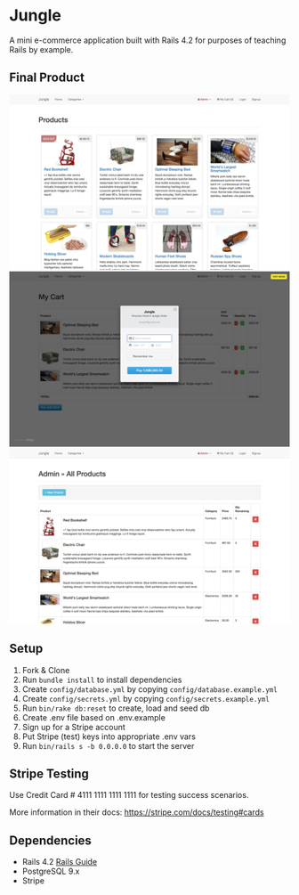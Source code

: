 # Jungle

A mini e-commerce application built with Rails 4.2 for purposes of teaching Rails by example.

## Final Product
!["Main page of Jungle where users can see all products"](https://github.com/johnwonghw/jungle-rails/blob/master/docs/Screen%20Shot%202017-09-07%20at%206.58.07%20PM.png?raw=true)
!["Checkout where the Stripe API is integrated"](https://github.com/johnwonghw/jungle-rails/blob/master/docs/Screen%20Shot%202017-09-07%20at%206.59.14%20PM.png?raw=true)
!["Proudct editing page where admins can add or delete products"](https://github.com/johnwonghw/jungle-rails/blob/master/docs/Screen%20Shot%202017-09-07%20at%207.01.13%20PM.png?raw=true)

## Setup

1. Fork & Clone
2. Run `bundle install` to install dependencies
3. Create `config/database.yml` by copying `config/database.example.yml`
4. Create `config/secrets.yml` by copying `config/secrets.example.yml`
5. Run `bin/rake db:reset` to create, load and seed db
6. Create .env file based on .env.example
7. Sign up for a Stripe account
8. Put Stripe (test) keys into appropriate .env vars
9. Run `bin/rails s -b 0.0.0.0` to start the server

## Stripe Testing

Use Credit Card # 4111 1111 1111 1111 for testing success scenarios.

More information in their docs: <https://stripe.com/docs/testing#cards>

## Dependencies

* Rails 4.2 [Rails Guide](http://guides.rubyonrails.org/v4.2/)
* PostgreSQL 9.x
* Stripe
